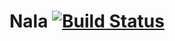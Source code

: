 # Nala [![Build Status](https://travis-ci.org/seymourpoler/Nala.svg?branch=master)](https://travis-ci.org/seymourpoler/Nala)